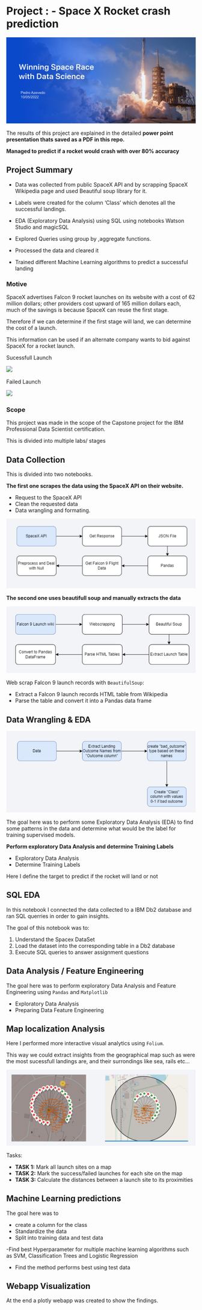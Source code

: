 # Project : - Space X Rocket crash prediction

![SPACEX Banner](EDA_Images/spacexbanner.png)

The results of this project are explained in the detailed **power point presentation thats saved as a PDF in this repo.**

**Managed to predict if a rocket would crash with over 80% accuracy**

## Project Summary

- Data was collected from public SpaceX API and by scrapping SpaceX Wikipedia
page and used Beautiful soup library for it.

- Labels were created for the column ‘Class’ which denotes all the successful
landings.

- EDA (Exploratory Data Analysis) using SQL using notebooks Watson Studio and
magicSQL

- Explored Queries using group by ,aggregate functions.

- Processed the data and cleared it

- Trained different Machine Learning algorithms to predict a successful landing

### Motive

 SpaceX advertises Falcon 9 rocket launches on its website with a cost of 62 million dollars; other providers cost upward of 165 million dollars each, much of the savings is because SpaceX can reuse the first stage. 
 
 Therefore if we can determine if the first stage will land, we can determine the cost of a launch.

  This information can be used if an alternate company wants to bid against SpaceX for a rocket launch.

  Sucessfull Launch


  ![](https://cf-courses-data.s3.us.cloud-object-storage.appdomain.cloud/IBMDeveloperSkillsNetwork-DS0701EN-SkillsNetwork/lab_v2/images/landing\_1.gif)

  Failed Launch

  ![](https://cf-courses-data.s3.us.cloud-object-storage.appdomain.cloud/IBMDeveloperSkillsNetwork-DS0701EN-SkillsNetwork/lab_v2/images/crash.gif)

  ### Scope
  This project was made in the scope of the Capstone project for the IBM  Professional Data Scientist certification.

  This is divided into multiple labs/ stages

  ## Data Collection
  
  This is divided into two notebooks. 
  
  **The first one scrapes the data using the SpaceX API on their website.** 
   

*   Request to the SpaceX API
*   Clean the requested data
*   Data wrangling and formating.

![SPACEX Banner](EDA_Images/RestAPISpaceX.png)



**The second one uses beautifull soup and manually extracts the data** 

![](EDA_Images/wikiwebscrapping.png)


Web scrap Falcon 9 launch records with `BeautifulSoup`:

*   Extract a Falcon 9 launch records HTML table from Wikipedia
*   Parse the table and convert it into a Pandas data frame

## Data Wrangling & EDA

![](EDA_Images/datawrangling.png)

The goal here was to perform some Exploratory Data Analysis (EDA) to find some patterns in the data and determine what would be the label for training supervised models.

**Perform exploratory  Data Analysis and determine Training Labels**

*   Exploratory Data Analysis
*   Determine Training Labels

Here I define the target to predict if the rocket will land or not

## SQL EDA 
In this notebook I connected the data collected to a IBM Db2 database and ran SQL querries in order to gain insights.

The goal of this notebook was to:
1.  Understand the Spacex DataSet
2.  Load the dataset  into the corresponding table in a Db2 database
3.  Execute SQL queries to answer assignment questions


## Data Analysis / Feature Engineering

The goal here was to perform exploratory Data Analysis and Feature Engineering using `Pandas` and `Matplotlib`

*   Exploratory Data Analysis
*   Preparing Data  Feature Engineering


## Map localization Analysis
Here I performed more interactive visual analytics using `Folium`. 


This way we could extract insights from the geographical map such as were the most sucessfull landings are, and their surrondings like sea, rails etc...

![](EDA_Images/sucessratebylocation.png)

Tasks:

*   **TASK 1:** Mark all launch sites on a map
*   **TASK 2:** Mark the success/failed launches for each site on the map
*   **TASK 3:** Calculate the distances between a launch site to its proximities


## Machine Learning predictions

The goal here was to 

*   create a column for the class
*   Standardize the data
*   Split into training data and test data

\-Find best Hyperparameter for multiple machine learning algorithms such as  SVM, Classification Trees and Logistic Regression

*   Find the method performs best using test data


## Webapp Visualization 
At the end a plotly webapp was created to show the findings.
